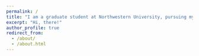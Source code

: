 ```yaml
---
permalink: /
title: "I am a graduate student at Northwestern University, pursuing my master’s degree in Artificial Intelligence. My research interests focus on using natural language processing (NLP) and machine learning (ML) to improve our understanding of human communication. I am also part of the Tiilt Lab: Technological Innovations for Inclusive Learning and Teaching at Northwestern headed by Professor Marcelo Worsley."
excerpt: "Hi, there!"
author_profile: true
redirect_from: 
  - /about/
  - /about.html
---
```





